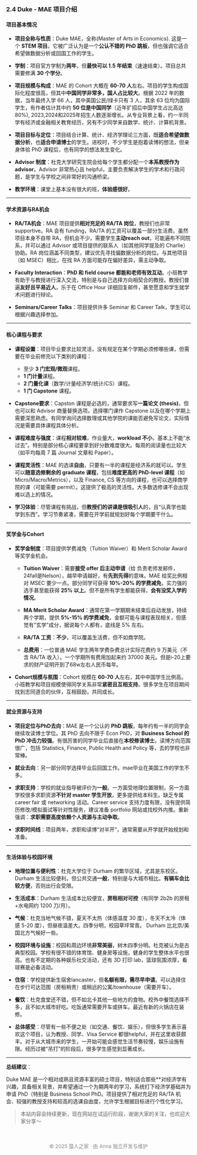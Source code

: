 ### 2.4 Duke - MAE 项目介绍

####  项目基本情况
- **项目全称与性质**：Duke MAE，全称(Master of Arts in Economics).
这是一个 **STEM 项目**。它被广泛认为是一个**公认不错的 PhD 跳板**，但也强调它适合希望做数据分析或回国工作的学生。

- **学制**：项目官方学制为**两年**，但**最快可以 1.5 年结束**（速速结束）。项目总共需要修满 **30 个学分**。

- **项目规模与构成**：MAE 的 Cohort 大概在 **60-70 人**左右。项目的学生构成国际化程度很高，但其中**中国同学非常多，国人占比较大**。根据 2022 年的数据，当年最终入学 66 人，其中美国公民/绿卡只有 3 人，其余 63 位均为国际学生，有作者估计其中约 **50 位是中国同学**（近年扩招后中国学生占比高达 80%), 2023,2024和2025年招生人数逐渐增长。从专业背景上看，约一半同学有经济或金融相关教育经历，另有不少同学来自数学、统计、计算机背景。

- **项目目标与定位**：项目结合计算、统计、经济学理论三方面，既**适合希望做数据分析**，也**适合申请博士**的学生。进校时，不少学生是抱着读博的想法，但亲身体验 PhD 课程后，也有同学的想法发生变化。

- **Advisor 制度**：杜克大学研究生院会给每个学生都分配一个**本系教授作为 advisor**。Advisor 非常热心且 helpful，主要负责解决学生的学术和行政问题，是学生与学校之间非常好的沟通桥梁。

- **教学环境**：课堂上基本没有很大的班，**体验感很好**。

---


####  学术资源与RA机会

- **RA/TA机会**：MAE 项目提供**相对充足的 RA/TA 岗位**，教授们也非常 supportive。RA 会有 funding，RA/TA 的工资可以覆盖一部分生活费。虽然项目本身不自带 RA，但机会不少，需要学生**主动reach out**，可能遍布不同院系，并可以通过 Advisor 或项目提供的联系人（如其他同学提及的 Charlie）协助。RA 岗位涵盖不同类型，建议优先寻找偏数据分析的岗位。与其他项目（如 MSEC）相比，在找 RA 方面可能存在偏好差异，需主动争取。

- **Faculty Interaction**：**PhD 和 field course 都能和老师有效互动**。小班教学有助于与教授进行深入交流，特别是与自己选择方向相契合的教授。教授们普遍**友好且平易近人**，乐于在 Office Hour 详细回复邮件，甚至愿意和学生就学术问题进行辩论。

- **Seminars/Career Talks**：项目提供许多 Seminar 和 Career Talk，学生可以根据兴趣选择参加。

---

####  核心课程与要求

- **课程设置**：项目毕业要求比较灵活，没有规定在某个学期必须修哪些课，但需要在毕业前修完以下类别的课程：
    - 至少 **3 门宏观/微观**课程。
    - **1 门计量**课程。
    - **2 门量化课**（数学/计量经济学/统计/CS）课程。
    - **1 门 Capstone** 课程。
    
- **Capstone要求**：Capston 课程是必选的，通常要求写**一篇论文 (thesis)**，但也可以和 Advisor 商量替换选项。选择哪门课作 Capstone 以及在哪个学期上需要深思熟虑。有同学询问选择数理或其他学院的课能否避免写论文，实际情况是需要具体课程具体分析。

- **课程难度与强度**：课程**相对较难**，作业量大，**workload 不小**，基本上不能“水过去”。特别是部分核心课程要拿到好分数难度很大。每周的阅读量也比较大（如平均每周 7 篇 Journal 文章和 Paper）。

- **课程灵活性**：MAE 的选课**自由**，只要有一半的课程是经济系的就可以。学生可以**随意选修剩余的 graduate 课程**，包括**难度更高的 PhD-level 课程**（如 Micro/Macro/Metrics），以及 Finance, CS 等方向的课程，也可以选择商学院的课（可能需要 permit）。这提供了极高的灵活性。大多数选修课不会出现难以选上的情况。

- **学习体验**：尽管课程有挑战，但**教授们的讲课是很吸引人**的，且“认真学也能学到东西”。学习节奏紧凑，需要在开学前就规划好每个学期要干什么。

---

####  奖学金与Cohort

- **奖学金制度**：项目提供学费减免（Tuition Waiver）和 Merit Scholar Award 等奖学金机会。
    - **Tuition Waiver**：需要**接受 offer 后主动申请**（给 负责老师发邮件，24fall是Nelson），越早申请越好，有**先到先得**的意味。MAE 给奖比例相对 MSEC 要少一点。部分同学可获得 **10%-20% 的学费减免**，实力强的选手甚至能获得 **25% 以上**。但不是所有学生都能获得，**会有没奖入学的情况**。
    
    - **MA Merit Scholar Award**：通常在第一学期期末结束后自动发放，持续两个学期，提供 **5%-15% 的学费减免**，金额可能与课程表现相关，但感觉有“玄学”成分，据说每个人都有，底线是 5% 左右。
    
    - **RA/TA 工资**：**不少**，可以覆盖生活费，但不如商学院。
    - **总费用**：一位普通 MAE 学生两年学费杂费总计实际花费约 9 万美元（不含 RA/TA 收入）。一个学期所有费用加起来约 37000 美元。但是i-20上要求的财产证明开到了68w左右人民币每年。

- **Cohort规模与氛围**：Cohort 规模在 **60-70 人**左右，其中中国学生比例高。小班教学和项目规模使得同学关系非常**紧密且互相支持**。很多学生在项目期间找到志同道合的伙伴，互相鼓励，共同成长。

---
####  就业资源与支持

- **项目定位与PhD去向**：MAE 是一个公认的 **PhD 跳板**，每年约有一半的同学会继续攻读博士学位。其 PhD 去向不限于 Econ PhD，对 **Business School 的 PhD 冲击力较强**。有很厉害的同学毕业后直接在**本校修读博士**。读博方向范围很广，包括 Statistics, Finance, Public Health and Policy 等，去的学校也非常棒。

- **就业去向**：另一部分同学选择毕业后回国工作。mae毕业在美国工作的学生不多。

- **求职支持**：学校的就业指导被评价为**一般**。一方面受地理位置限制，另一方面学校很多求职资源**不针对 master 学生开放**，更多提供给本科生。缺乏专属 career fair 或 networking 活动。Career service 支持力度有限，没有提供简历修改/模拟面试等针对性服务，建议准备 portfolio 网站或找校外内推。重新强调：**求职需要高度依赖个人资源与主动争取**。

- **求职时间线**：项目两年，求职和读博“对半开”，通常需要从开学就开始规划和准备。

---
####  生活体验与校园环境

- **地理位置与便利性**：杜克大学位于 Durham 的繁华区域，尤其是东校区。Durham 生活比较便利，但公共交通**一般**，特别是与大城市相比。**有辆车会比较方便**，否则出行会受限。

- **生活成本**：Durham 生活成本比较便宜，**房租相对可控**（有同学 2b2b 的房租+水电网约 1200 刀/月）。

- **气候**：杜克当地气候不错，夏天不太热（体感温度 30 度），冬天不太冷（体感 5-20 度），但昼夜温差大。四季分明，校园草坪常青。 Durham 比北京/美国北方气候好一些。

- **校园环境与设施**：校园和周边环境**非常美丽**，树木四季分明。杜克被认为是古典型校园。学校有很不错的体育馆、健身房等设施，健身的学生整体水平也很高。也有不定期的各种娱乐社交活动，还有 3D 打印 lab，篮球氛围浓厚，看球赛是必备活动。

- **住宿**：学校提供新生宿舍lancaster，但**名额有限，需尽早申请**。可以选择住在步行可达范围（房租稍贵）或稍远的公寓/townhouse（需要开车）。

- **餐饮**：杜克食堂还不错，但不如北卡其他一些地方的食物。校外中餐馆选择不多，且不如大城市好吃。吃饭通常需要开车或拼车。最近有新的火锅店在装修。

- **总体感受**：尽管有一些不便之处（如交通、餐饮、娱乐），但很多学生表示喜欢这个项目，认为教授、同学、Visa Service 都很helpful，并在这里收获颇丰。对于从大城市来的学生，一开始可能会感觉生活节奏较慢，娱乐设施有限。经历过被“吊打”的阶段后，很多学生感觉到显著成长。

---

**总结建议**：

Duke MAE 是一个相对成熟且资源丰富的硕士项目，特别适合那些**对经济学有兴趣，具备相关背景，并希望通过一个为期两年的学习，系统打下经济学基础并为申请 PhD（特别是 Business School PhD。项目提供了相对充足的 RA/TA 机会、较强的教授支持和较高的选课自由度，允许学生根据目标进行个性化学习。



> 本站内容会持续更新，现在网站在试运行阶段，谢谢大家的关注，也欢迎大家分享～


<p style="font-size: 0.85rem; color: #888; text-align: center; margin-top: 3rem;">
© 2025 猿人之家 · 由 Anna 独立开发与维护 
</p>

